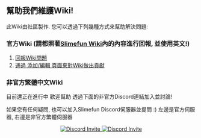 ## 幫助我們維護Wiki!
此Wiki由社區製作.
您可以透過下列幾種方式來幫助解決問題:

### 官方Wiki (請都照著[Slimefun Wiki](https://github.com/Slimefun/Wiki)內的內容進行回報, 並使用英文!)
1. [回報Wiki問題](https://github.com/Slimefun/Wiki/issues)
2. [通過 添加/編輯 頁面來對Wiki做出貢獻](https://github.com/Slimefun/Slimefun4/wiki/Expanding-the-Wiki)

### 非官方繁體中文Wiki
目前還正在進行中 歡迎幫助 透過下面的非官方Discord連結加入並討論!

如果您有任何疑問, 也可以加入Slimefun Discord伺服器並提問 :)
左邊是官方伺服器, 右邊是非官方繁體伺服器
<p align="center">
  <a href="https://discord.gg/slimefun">
    <img src="https://discordapp.com/api/guilds/565557184348422174/widget.png?style=banner3" alt="Discord Invite"/>
  </a>
  <a href="https://discord.gg/GF4CwjFXT9">
    <img src="https://discordapp.com/api/guilds/769186119551156224/widget.png?style=banner3" alt="Discord Invite"/>
  </a>
</p>
